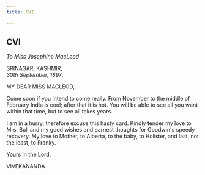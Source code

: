 ```yaml
---
title: CVI

---
```





  

  


## CVI

*To Miss Josephine MacLeod*

SRINAGAR, KASHMIR,  
*30th September, 1897*.

MY DEAR MISS MACLEOD,

Come soon if you intend to come really. From November to the middle of
February India is cool; after that it is hot. You will be able to see
all you want within that time, but to see all takes years.

I am in a hurry; therefore excuse this hasty card. Kindly tender my love
to Mrs. Bull and my good wishes and earnest thoughts for Goodwin's
speedy recovery. My love to Mother, to Alberta, to the baby, to
Holister, and last, not the least, to Franky. 

Yours in the Lord,

VIVEKANANDA.


